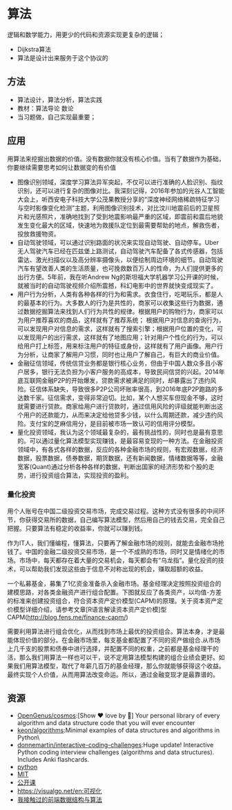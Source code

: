 # 算法

逻辑和数学能力，用更少的代码和资源实现更复杂的逻辑；

- Dijkstra算法
- 算法是设计出来服务于这个协议的

## 方法

* 算法设计，算法分析，算法实践
* 教材：算法导论 数论
* 当习题做，自己实现最重要；

## 应用

用算法来挖掘出数据的价值。没有数据你就没有核心价值。当有了数据作为基础，你要继续需要思考如何让数据变的有价值

* 图像识别领域，深度学习算法异军突起，不仅可以进行准确的人脸识别、指纹识别，还可以进行复杂的图像对比。我深刻记得，2016年参加的光谷人工智能大会上，听西安电子科技大学公茂果教授分享的“深度神经网络稀疏特征学习与空时影像变化检测”主题，利用图像识别技术，对比汶川地震前后的卫星照片和光感照片，准确地找到了受到地震影响最严重的区域，即震前和震后地貌发生变化最大的区域，快速地为救援队定位到最需要帮助的地点，解救伤者，投放救援物资。
* 自动驾驶领域，可以通过识别路面的状况来实现自动驾驶、自动停车。Uber无人驾驶汽车已经在匹兹堡上路测试，自动驾驶汽车配备了各式传感器，包括雷达、激光扫描仪以及高分辨率摄像头，以便绘制周边环境的细节。自动驾驶汽车有望改善人类的生活质量，也可挽救数百万人的性命，为人们提供更多的出行方便。5年前，我在听Andrew Ng的斯坦福大学机器学习公开课的时候，就被当时的自动驾驶视频介绍所震撼，科幻电影中的世界就快变成现实了。
* 用户行为分析，人类有各种各样的行为和需求。衣食住行，吃喝玩乐，都是人的最基本的行为。大多数人的行为是共性的，商家可以收集这些行为数据，通过数据挖掘算法来找到人们行为共性的规律。根据用户的购物行为，商家可以为用户推荐喜欢的商品，这样就有了推荐系统； 根据用户对信息的查询行为，可以发现用户对信息的需求，这样就有了搜索引擎；根据用户位置的变化，可以发现用户的出行需求，这样就有了地图应用；针对用户个性化的行为，可以给用户打上标签，用来标注用户的特征或身份，这样就有了用户画像。用户行为分析，让商家了解用户习惯，同时也让用户了解自己，有巨大的商业价值。
* 金融征信领域，传统信贷业务都是银行核心业务，但由于中国人数众多且小客户居多，银行无法负担为小客户服务的高成本，导致民间信贷的兴起。2014年底互联网金融P2P的开始爆发，贷款需求被满足的同时，却暴露出了违约风险。征信体系缺失，导致很多P2P公司坏账率很高，到2016年底P2P跑路的多达数千家。征信需求，变得非常迫切。比如，某个人想买车但现金不够，这时就需要进行贷款。商家给用户进行贷款时，通过信用风险的评级就能判断出这个用户的还款能力，从而来决定给他贷多少钱，以什么周期还款，减少违约风险。支付宝的芝麻信用分，是目前被市场一致认可的信用评分模型。
* 量化投资领域，我认为这个领域最复杂的，最有挑战性的，同时也是最有意思的。可以通过量化算法模型实现赚钱，是最容易变现的一种方法。在金融投资领域中，有各式各样的数据，反应的各种金融市场的规则，有宏观数据，经济数据，股票数据，债券数据，期货数据，还有新闻数据，情绪数据等等，金融宽客(Quant)通过分析各种各样的数据，判断出国家的经济形势和个股的走势，进行投资组合算法，实现投资的盈利。

### 量化投资

用个人账号在中国二级投资交易市场，完成交易过程。这种方式没有很多的中间环节，你获得交易所的数据，自己编写算法模型，然后用自己的钱去交易，完全自己把握。只要算法有稳定的收益率，你就可以赚到钱。

作为IT人，我们懂编程，懂算法，只要再了解金融市场的规则，就能去金融市场抢钱了。中国的金融二级投资交易市场，是一个不成熟的市场，同时又是情绪化的市场。市场中，每天都存在着大量的交易机会，每天都会有“乌龙指”。量化投资的技术，可以帮助我们发现这些由于信息不对称出现的机会，赚取超额的收益。

一个私募基金，募集了1亿资金准备杀入金融市场。基金经理决定按照投资组合的建模思路，对各类金融资产进行组合配置。下图就反应了各类资产，以均值-方差的标准来创建投资组合，符合资本资产定价模型(CAPM)的原理。关于资本资产定价模型详细介绍，请参考文章[R语言解读资本资产定价模]型CAPM(http://blog.fens.me/finance-capm/)

需要利用算法进行组合优化，从而找到市场上最优的投资组合。算法本身，才是最能体现价值的部分。在金融市场里，每支基金都配置了不同的资产做组合.从市场上几千支的股票和债券中进行选择，并配置不同的权重，之前都是基金经理干的活，那么我们用算法一样也可以干，说不定用算法模型构建的组合业绩会更好。如果我们用算法模型，取代了年薪几百万的基金经理，那么你就能够获得这个收益。最终实现个人价值，从而用算法改变命运。所以，通过金融变现才是最靠谱的。


## 资源

* [OpenGenus/cosmos](https://github.com/OpenGenus/cosmos):[Show ❤️ love by 🌟] Your personal library of every algorithm and data structure code that you will ever encounter
* [keon/algorithms](https://github.com/keon/algorithms):Minimal examples of data structures and algorithms in Python\
* [donnemartin/interactive-coding-challenges](https://github.com/donnemartin/interactive-coding-challenges):Huge update! Interactive Python coding interview challenges (algorithms and data structures). Includes Anki flashcards.
* [python](https://github.com/ssjssh/algorithm)
* [MIT](https://ocw.mit.edu/courses/electrical-engineering-and-computer-science/6-006-introduction-to-algorithms-spring-2008/)
* [公开课](http://open.163.com/special/opencourse/algorithms.html)
* https://visualgo.net/en:可视化
* [我接触过的前端数据结构与算法](https://juejin.im/post/5958bac35188250d892f5c91)